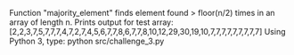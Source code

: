 Function "majority_element" finds element found > floor(n/2) times in an array of length n.
Prints output for test array: [2,2,3,7,5,7,7,7,4,7,2,7,4,5,6,7,7,8,6,7,7,8,10,12,29,30,19,10,7,7,7,7,7,7,7,7,7]
Using Python 3, type:
python src/challenge_3.py
